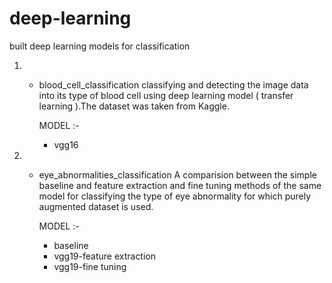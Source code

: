 # deep-learning

built deep learning models for classification

1) - blood_cell_classification
     classifying and detecting the image data into its type of blood cell using deep learning model ( transfer learning ).The dataset was taken from Kaggle.
     
     MODEL :- 
     * vgg16
    
2) - eye_abnormalities_classification 
     A comparision between the simple baseline and feature extraction and fine tuning methods of the same model for classifying the type of eye abnormality for which purely augmented dataset is used.
     
     MODEL :-
     * baseline 
     * vgg19-feature extraction 
     * vgg19-fine tuning
     

